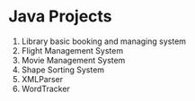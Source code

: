 # Java Projects
1. Library basic booking and managing system
2. Flight Management System
3. Movie Management System
4. Shape Sorting System
5. XMLParser
6. WordTracker
